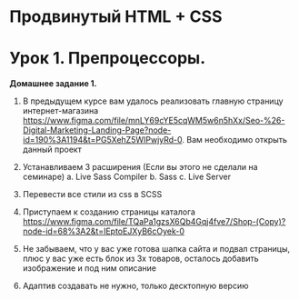 # Продвинутый HTML + CSS #

# Урок 1. Препроцессоры. #


**Домашнее задание 1.**

1. В предыдущем курсе вам удалось реализовать главную страницу интернет-магазина 
https://www.figma.com/file/mnLY69cYE5cqWM5w6n5hXx/Seo-%26-Digital-Marketing-Landing-Page?node-id=190%3A1194&t=PG5XehZ5WIPwjyRd-0. Вам необходимо открыть данный проект

2. Устанавливаем 3 расширения (Если вы этого не сделали на семинаре) a. Live Sass Compiler b. Sass c. Live Server
3. Перевести все стили из css в SCSS
4. Приступаем к созданию страницы каталога
https://www.figma.com/file/TQaPa1gzsX6Qb4Gqj4fve7/Shop-(Copy)?node-id=68%3A2&t=IEptoEJXyB6cOyek-0
5. Не забываем, что у вас уже готова шапка сайта и подвал страницы, плюс у вас уже есть блок из 3х товаров, осталось добавить изображение и под ним описание
6. Адаптив создавать не нужно, только десктопную версию